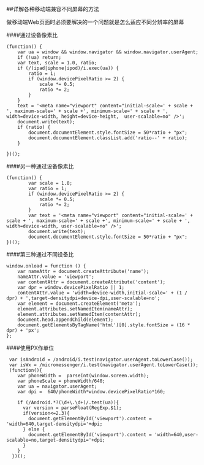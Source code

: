 ##详解各种移动端兼容不同屏幕的方法

做移动端Web页面时必须要解决的一个问题就是怎么适应不同分辨率的屏幕

####通过设备像素比

	(function() {
        var ua = window && window.navigator && window.navigator.userAgent;
        if (!ua) return;
        var text, scale = 1.0, ratio;
        if (/(ipad|iphone|ipod)/i.exec(ua)) {
            ratio = 1;
            if (window.devicePixelRatio >= 2) {
                scale *= 0.5;
                ratio *= 2;
            }
        }
        text = '<meta name="viewport" content="initial-scale=' + scale + ', maximum-scale=' + scale +', minimum-scale=' + scale + ', width=device-width, height=device-height,  user-scalable=no" />';
        document.write(text);
        if (ratio) {
            document.documentElement.style.fontSize = 50*ratio + "px";
            document.documentElement.classList.add('ratio--' + ratio);
        }

    })();
    
    
####另一种通过设备像素比

	(function() {
            var scale = 1.0;
            var ratio = 1;
            if (window.devicePixelRatio >= 2) {
                scale *= 0.5;
                ratio *= 2;
            }
            var text = '<meta name="viewport" content="initial-scale=' + scale + ', maximum-scale=' + scale +', minimum-scale=' + scale + ', width=device-width, user-scalable=no" />';
            document.write(text);
            document.documentElement.style.fontSize = 50*ratio + "px";
    })();
        
####第三种通过不同设备比

	window.onload = function () { 
		var nameAttr = document.createAttribute('name'); 
		nameAttr.value = 'viewport'; 
		var contentAttr = document.createAttribute('content'); 
		var dpr = window.devicePixelRatio || 1; 
		contentAttr.value = 'width=device-width,initial-scale=' + (1 / dpr) + ',target-densitydpi=device-dpi,user-scalable=no'; 
		var element = document.createElement('meta'); 
		element.attributes.setNamedItem(nameAttr);
		element.attributes.setNamedItem(contentAttr);
		document.head.appendChild(element);
		document.getElementsByTagName('html')[0].style.fontSize = (16 * dpr) + 'px';
	};
	

####使用PX作单位

	 var isAndroid = /android/i.test(navigator.userAgent.toLowerCase());
	 var isWx = /micromessenger/i.test(navigator.userAgent.toLowerCase());     (function(){        var phoneWidth =  parseInt(window.screen.width);        var phoneScale = phoneWidth/640;        var ua = navigator.userAgent;        var dpi =  640/phoneWidth*window.devicePixelRatio*160;        if (/Android.*?(\d+\.\d+)/.test(ua)){          var version = parseFloat(RegExp.$1);          if(version<=2.3){            document.getElementById('viewport').content = 'width=640,target-densitydpi='+dpi;          } else {            document.getElementById('viewport').content = 'width=640,user-scalable=no,target-densitydpi='+dpi;          }        }      })();


